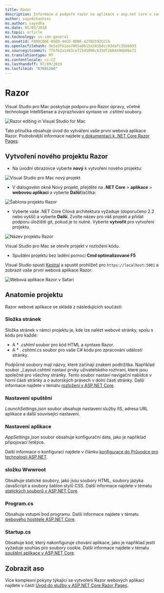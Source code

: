 ```yaml
---
title: Razor
description: Informace o podpoře razor na aplikace v asp.net core v sadě Visual Studio pro Mac
author: sayedihashimi
ms.author: sayedha
ms.date: 05/03/2018
ms.topic: article
ms.technology: vs-ide-general
ms.assetid: F898CB6E-05ED-44CD-8DB6-427B2592CCC6
ms.openlocfilehash: 9e5a3f61ee7065a0615a381bdcc03dafc3566893
ms.sourcegitcommit: 7fbfb2a1d43ce72545096c635df2b04496b0be71
ms.translationtype: MT
ms.contentlocale: cs-CZ
ms.lasthandoff: 07/09/2019
ms.locfileid: "67691260"
---
```

# <a name="razor"></a>Razor

Visual Studio pro Mac poskytuje podporu pro Razor úpravy, včetně technologie IntelliSense a zvýrazňování syntaxe ve *.cshtml* soubory.

![Razor editing in Visual Studio for Mac](media/razor-editor.png)

Tato příručka obsahuje úvod do vytváření vaše první webová aplikace Razor. Podrobnější informace najdete [v dokumentaci k .NET Core Razor Pages](/aspnet/core/razor-pages/index).

## <a name="creating-a-new-razor-project"></a>Vytvoření nového projektu Razor

* Na úvodní obrazovce vyberte **nový** k vytvoření nového projektu:

![Visual Studio pro Mac nový projekt](media/razor-new.png)

* V dialogovém okně Nový projekt, přejděte na **.NET Core** > **aplikace** > **webovou aplikaci** a vyberte **Další**tlačítka:

![Šablona projektu Razor](media/razor-new-project1.png)

* Vyberte vaše .NET Core Cílová architektura vyžaduje (doporučeno 2.2 nebo vyšší) a vyberte **Další**.  Zvolte název pro váš projekt a přidat podporu úložiště git, pokud je to nutné. Vyberte **vytvořit** pro vytvoření projektu.

![Název projektu Razor](media/razor-new-project2.png)

Visual Studio pro Mac se otevře projekt v rozložení kódu.

* Spuštění projektu bez ladění pomocí **Cmd optimalizované F5**

Visual Studio spustí [Kestral](https://docs.microsoft.com/aspnet/core/fundamentals/servers/kestrel) a spustit prohlížeč pro `https://localhost:5001` a zobrazit vaše první webová aplikace Razor:

![Webová aplikace Razor v Safari](media/razor-webapp.png)

## <a name="project-anatomy"></a>Anatomie projektu

Razor webové aplikace se skládá z následujících součástí:

### <a name="pages-folder"></a>Složka stránek

Složka stránek v rámci projektu je, kde lze nalézt webové stránky, spolu s kódu pro každé:
* A * *.cshtml* soubor pro kód HTML a syntaxe Razor.
* A * *. cshtml.cs* soubor pro vaše C# kódu pro zpracování událostí stránky.

Podpůrné soubory mají názvy, které začínají znakem podtržítka. Například soubor _Layout.cshtml nastaví prvky uživatelského rozhraní, které jsou společné pro všechny stránky. Tento soubor nastaví navigační nabídce v horní části stránky a o autorských právech v dolní části stránky. Další informace najdete v tématu [rozložení v ASP.NET Core](https://docs.microsoft.com/aspnet/core/mvc/views/layout).

### <a name="launch-settings"></a>Nastavení spuštění

*LaunchSettings.json* soubor obsahuje nastavení služby IIS, adresa URL aplikace a další související nastavení.

### <a name="app-settings"></a>Nastavení aplikace

*AppSettings json* soubor obsahuje konfigurační data, jako je například připojovací řetězce.

Další informace o konfiguraci najdete v článku [konfigurace do Průvodce pro technologii ASP.NET](https://docs.microsoft.com/aspnet/core/fundamentals/configuration/index).

### <a name="wwwroot-folder"></a>složku Wwwroot

Obsahuje statické soubory, jako jsou soubory HTML, soubory jazyka JavaScript a soubory šablon stylů CSS. Další informace najdete v tématu [statických souborů v ASP.NET Core](https://docs.microsoft.com/aspnet/core/fundamentals/static-files).

### <a name="programcs"></a>Program.cs

Obsahuje vstupní bod programu. Další informace najdete v tématu [webového hostitele ASP.NET Core](https://docs.microsoft.com/aspnet/core/fundamentals/host/web-host).

### <a name="startupcs"></a>Startup.cs

Obsahuje kód, který nakonfiguruje chování aplikace, jako je například jestli vyžaduje souhlas pro soubory cookie. Další informace najdete v tématu [spuštění aplikace v ASP.NET Core](https://docs.microsoft.com/aspnet/core/fundamentals/startup).

## <a name="see-aso"></a>Zobrazit aso

Více komplexní pokyny týkající se vytvoření Razor webových aplikací najdete v části [Úvod do služby v ASP.NET Core Razor Pages](https://docs.microsoft.com/aspnet/core/razor-pages/index).
